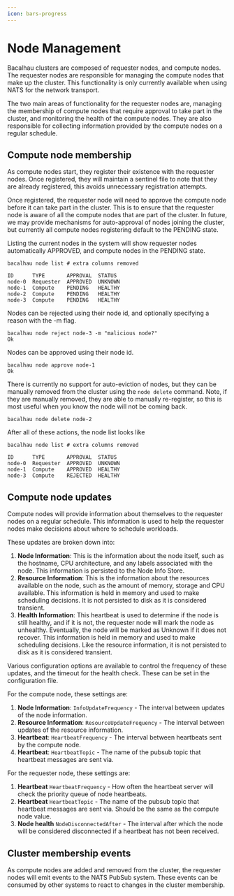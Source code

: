 ```yaml
---
icon: bars-progress
---
```


# Node Management

Bacalhau clusters are composed of requester nodes, and compute nodes. The requester nodes are responsible for managing the compute nodes that make up the cluster. This functionality is only currently available when using NATS for the network transport.

The two main areas of functionality for the requester nodes are, managing the membership of compute nodes that require approval to take part in the cluster, and monitoring the health of the compute nodes. They are also responsible for collecting information provided by the compute nodes on a regular schedule.

## Compute node membership

As compute nodes start, they register their existence with the requester nodes. Once registered, they will maintain a sentinel file to note that they are already registered, this avoids unnecessary registration attempts.

Once registered, the requester node will need to approve the compute node before it can take part in the cluster. This is to ensure that the requester node is aware of all the compute nodes that are part of the cluster. In future, we may provide mechanisms for auto-approval of nodes joining the cluster, but currently all compute nodes registering default to the PENDING state.

Listing the current nodes in the system will show requester nodes automatically APPROVED, and compute nodes in the PENDING state.

```shell
bacalhau node list # extra columns removed

ID      TYPE       APPROVAL  STATUS
node-0  Requester  APPROVED  UNKNOWN
node-1  Compute    PENDING   HEALTHY
node-2  Compute    PENDING   HEALTHY
node-3  Compute    PENDING   HEALTHY
```

Nodes can be rejected using their node id, and optionally specifying a reason with the -m flag.

```shell
bacalhau node reject node-3 -m "malicious node?"
Ok
```

Nodes can be approved using their node id.

```shell
bacalhau node approve node-1
Ok
```

There is currently no support for auto-eviction of nodes, but they can be manually removed from the cluster using the `node delete` command. Note, if they are manually removed, they are able to manually re-register, so this is most useful when you know the node will not be coming back.

```shell
bacalhau node delete node-2
```

After all of these actions, the node list looks like

```shell
bacalhau node list # extra columns removed

ID      TYPE       APPROVAL  STATUS
node-0  Requester  APPROVED  UNKNOWN
node-1  Compute    APPROVED  HEALTHY
node-3  Compute    REJECTED  HEALTHY
```

## Compute node updates

Compute nodes will provide information about themselves to the requester nodes on a regular schedule. This information is used to help the requester nodes make decisions about where to schedule workloads.

These updates are broken down into:

1. **Node Information**: This is the information about the node itself, such as the hostname, CPU architecture, and any labels associated with the node. This information is persisted to the Node Info Store.
2. **Resource Information**: This is the information about the resources available on the node, such as the amount of memory, storage and CPU available. This information is held in memory and used to make scheduling decisions. It is not persisted to disk as it is considered transient.
3. **Health Information**: This heartbeat is used to determine if the node is still healthy, and if it is not, the requester node will mark the node as unhealthy. Eventually, the node will be marked as Unknown if it does not recover. This information is held in memory and used to make scheduling decisions. Like the resource information, it is not persisted to disk as it is considered transient.

Various configuration options are available to control the frequency of these updates, and the timeout for the health check. These can be set in the configuration file.

For the compute node, these settings are:

1. **Node Information**: `InfoUpdateFrequency` - The interval between updates of the node information.
2. **Resource Information**: `ResourceUpdateFrequency` - The interval between updates of the resource information.
3. **Heartbeat**: `HeartbeatFrequency` - The interval between heartbeats sent by the compute node.
4. **Heartbeat**: `HeartbeatTopic` - The name of the pubsub topic that heartbeat messages are sent via.

For the requester node, these settings are:

1. **Heartbeat** `HeartbeatFrequency` - How often the heartbeat server will check the priority queue of node heartbeats.
2. **Heartbeat** `HeartbeatTopic` - The name of the pubsub topic that heartbeat messages are sent via. Should be the same as the compute node value.
3. **Node health** `NodeDisconnectedAfter` - The interval after which the node will be considered disconnected if a heartbeat has not been received.

## Cluster membership events

As compute nodes are added and removed from the cluster, the requester nodes will emit events to the NATS PubSub system. These events can be consumed by other systems to react to changes in the cluster membership.
